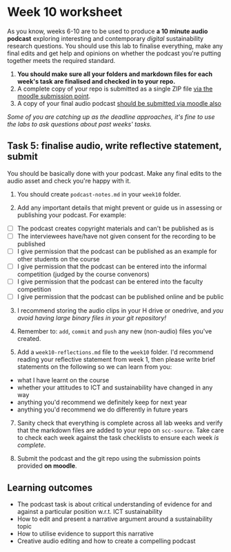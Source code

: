 # Week 10 worksheet

As you know, weeks 6-10 are to be used to produce **a 10 minute audio podcast** exploring interesting and contemporary *digital* sustainability research questions.  You should use this lab to finalise everything, make any final edits and get help and opinions on whether the podcast you're putting together meets the required standard.

1. **You should make sure all your folders and markdown files for each week's task are finalised and checked in to your repo.**
2. A complete copy of your repo is submitted as a single ZIP file [via the moodle submission point](https://modules.lancaster.ac.uk/mod/assign/view.php?id=2609120).
3. A copy of your final audio podcast [should be submitted via moodle also](https://modules.lancaster.ac.uk/mod/assign/view.php?id=2609114)

*Some of you are catching up as the deadline approaches, it's fine to use the labs to ask questions about past weeks' tasks.*

## Task 5: finalise audio, write reflective statement, submit

You should be basically done with your podcast.  Make any final edits to the audio asset and check you're happy with it.

1. You should create `podcast-notes.md` in your `week10` folder.

2. Add any important details that might prevent or guide us in assessing or publishing your podcast.  For example:

* [ ] The podcast creates copyright materials and can't be published as is
* [ ] The interviewees have/have not given consent for the recording to be published
* [ ] I give permission that the podcast can be published as an example for other students on the course
* [ ] I give permission that the podcast can be entered into the informal competition (judged by the course convenors)
* [ ] I give permission that the podcast can be entered into the faculty competition
* [ ] I give permission that the podcast can be published online and be public

3. I recommend storing the audio clips in your H drive or onedrive, and *you avoid having large binary files in your git repository!*

5. Remember to: `add`, `commit` and `push` any new (non-audio) files you've created.

6. Add a `week10-reflections.md` file to the `week10` folder.  I'd recommend reading your reflective statement from week 1, then please write brief statements on the following so we can learn from you:

* what I have learnt on the course
* whether your attitudes to ICT and sustainability have changed in any way
* anything you'd recommend we definitely keep for next year
* anything you'd recommend we do differently in future years

7. Sanity check that everything is complete across all lab weeks and verify that the markdown files are added to your repo on `scc-source`.  Take care to check each week against the task checklists to ensure each week *is complete*.

8. Submit the podcast and the git repo using the submission points provided **on moodle**.

## Learning outcomes
* The podcast task is about critical understanding of evidence for and against a particular position w.r.t. ICT sustainability
* How to edit and present a narrative argument around a sustainability topic
* How to utilise evidence to support this narrative
* Creative audio editing and how to create a compelling podcast
